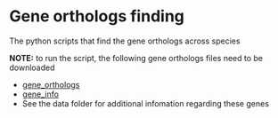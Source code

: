 # Gene orthologs finding
The python scripts that find the gene orthologs across species

**NOTE:** to run the script, the following gene orthologs files need to be downloaded
* [gene_orthologs](https://ftp.ncbi.nlm.nih.gov/gene/DATA/gene_orthologs.gz)
* [gene_info](https://ftp.ncbi.nlm.nih.gov/gene/DATA/gene_info.gz)
* See the data folder for additional infomation regarding these genes

